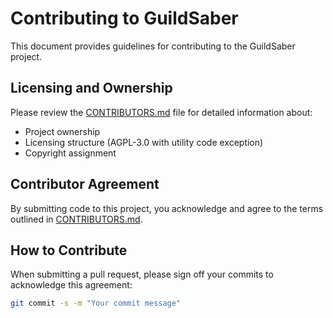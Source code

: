 # Contributing to GuildSaber

This document provides guidelines for contributing to the GuildSaber project.

## Licensing and Ownership

Please review the [CONTRIBUTORS.md](CONTRIBUTORS.md) file for detailed information about:

- Project ownership
- Licensing structure (AGPL-3.0 with utility code exception)
- Copyright assignment

## Contributor Agreement

By submitting code to this project, you acknowledge and agree to the terms outlined
in [CONTRIBUTORS.md](CONTRIBUTORS.md).

## How to Contribute

When submitting a pull request, please sign off your commits to acknowledge this agreement:

```bash
git commit -s -m "Your commit message"